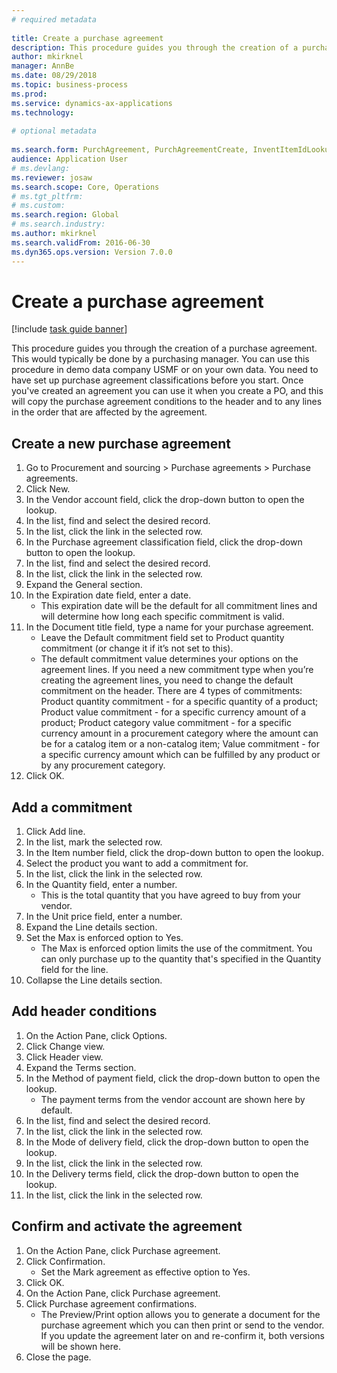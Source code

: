 ```yaml
--- 
# required metadata 
 
title: Create a purchase agreement
description: This procedure guides you through the creation of a purchase agreement. 
author: mkirknel
manager: AnnBe 
ms.date: 08/29/2018
ms.topic: business-process 
ms.prod:  
ms.service: dynamics-ax-applications 
ms.technology:  
 
# optional metadata 
 
ms.search.form: PurchAgreement, PurchAgreementCreate, InventItemIdLookupSimple, AgreementConfirmRunForm, PurchAgreementHistory   
audience: Application User 
# ms.devlang:  
ms.reviewer: josaw
ms.search.scope: Core, Operations 
# ms.tgt_pltfrm:  
# ms.custom:  
ms.search.region: Global
# ms.search.industry: 
ms.author: mkirknel
ms.search.validFrom: 2016-06-30 
ms.dyn365.ops.version: Version 7.0.0 
---
```

# Create a purchase agreement

[!include [task guide banner](../../includes/task-guide-banner.md)]

This procedure guides you through the creation of a purchase agreement. This would typically be done by a purchasing manager. You can use this procedure in demo data company USMF or on your own data. You need to have set up purchase agreement classifications before you start. Once you've created an agreement you can use it when you create a PO, and this will copy the purchase agreement conditions to the header and to any lines in the order that are affected by the agreement.


## Create a new purchase agreement
1. Go to Procurement and sourcing > Purchase agreements > Purchase agreements.
2. Click New.
3. In the Vendor account field, click the drop-down button to open the lookup.
4. In the list, find and select the desired record.
5. In the list, click the link in the selected row.
6. In the Purchase agreement classification field, click the drop-down button to open the lookup.
7. In the list, find and select the desired record.
8. In the list, click the link in the selected row.
9. Expand the General section.
10. In the Expiration date field, enter a date.
    * This expiration date will be the default for all commitment lines and will determine how long each specific commitment is valid.  
11. In the Document title field, type a name for your purchase agreement.
    * Leave the Default commitment field set to Product quantity commitment (or change it if it’s not set to this).  
    * The default commitment value determines your options on the agreement lines. If you need a new commitment type when you’re creating the agreement lines, you need to change the default commitment on the header.  There are 4 types of commitments: Product quantity commitment - for a specific quantity of a product; Product value commitment - for a specific currency amount of a product; Product category value commitment - for a specific currency amount in a procurement category where the amount can be for a catalog item or a non-catalog item; Value commitment - for a specific currency amount which can be fulfilled by any product or by any procurement category.  
12. Click OK.

## Add a commitment
1. Click Add line.
2. In the list, mark the selected row.
3. In the Item number field, click the drop-down button to open the lookup.
4. Select the product you want to add a commitment for.
5. In the list, click the link in the selected row.
6. In the Quantity field, enter a number.
    * This is the total quantity that you have agreed to buy from your vendor.  
7. In the Unit price field, enter a number.
8. Expand the Line details section.
9. Set the Max is enforced option to Yes.
    * The Max is enforced option limits the use of the commitment. You can only purchase up to the quantity that's specified in the Quantity field for the line.  
10. Collapse the Line details section.

## Add header conditions
1. On the Action Pane, click Options.
2. Click Change view.
3. Click Header view.
4. Expand the Terms section.
5. In the Method of payment field, click the drop-down button to open the lookup.
    * The payment terms from the vendor account are shown here by default.       
6. In the list, find and select the desired record.
7. In the list, click the link in the selected row.
8. In the Mode of delivery field, click the drop-down button to open the lookup.
9. In the list, click the link in the selected row.
10. In the Delivery terms field, click the drop-down button to open the lookup.
11. In the list, click the link in the selected row.

## Confirm and activate the agreement
1. On the Action Pane, click Purchase agreement.
2. Click Confirmation.
    * Set the Mark agreement as effective option to Yes.  
3. Click OK.
4. On the Action Pane, click Purchase agreement.
5. Click Purchase agreement confirmations.
    * The Preview/Print option allows you to generate a document for the purchase agreement which you can then print or send to the vendor. If you update the agreement later on and re-confirm it, both versions will be shown here.  
6. Close the page.

